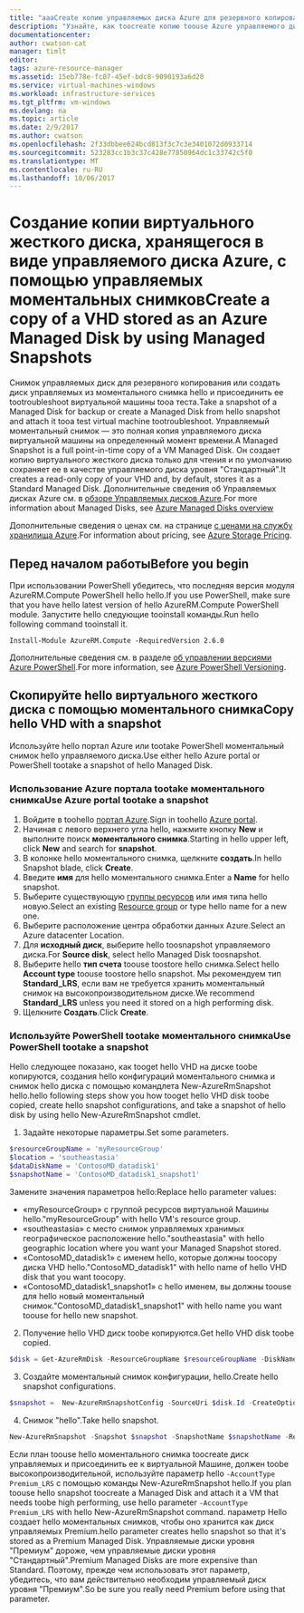 ```yaml
---
title: "aaaCreate копию управляемых диска Azure для резервного копирования | Документы Microsoft"
description: "Узнайте, как toocreate копию toouse Azure управляемого диска для диска обратно вверх или устранения неполадок проблемы."
documentationcenter: 
author: cwatson-cat
manager: timlt
editor: 
tags: azure-resource-manager
ms.assetid: 15eb778e-fc07-45ef-bdc8-9090193a6d20
ms.service: virtual-machines-windows
ms.workload: infrastructure-services
ms.tgt_pltfrm: vm-windows
ms.devlang: na
ms.topic: article
ms.date: 2/9/2017
ms.author: cwatson
ms.openlocfilehash: 2f33dbbee624bcd813f3c7c3e3401072d0933714
ms.sourcegitcommit: 523283cc1b3c37c428e77850964dc1c33742c5f0
ms.translationtype: MT
ms.contentlocale: ru-RU
ms.lasthandoff: 10/06/2017
---
```

# <a name="create-a-copy-of-a-vhd-stored-as-an-azure-managed-disk-by-using-managed-snapshots"></a><span data-ttu-id="4aa43-103">Создание копии виртуального жесткого диска, хранящегося в виде управляемого диска Azure, с помощью управляемых моментальных снимков</span><span class="sxs-lookup"><span data-stu-id="4aa43-103">Create a copy of a VHD stored as an Azure Managed Disk by using Managed Snapshots</span></span>
<span data-ttu-id="4aa43-104">Снимок управляемых диск для резервного копирования или создать диск управляемых из моментального снимка hello и присоединить ее tootroubleshoot виртуальной машины tooa теста.</span><span class="sxs-lookup"><span data-stu-id="4aa43-104">Take a snapshot of a Managed Disk for backup or create a Managed Disk from hello snapshot and attach it tooa test virtual machine tootroubleshoot.</span></span> <span data-ttu-id="4aa43-105">Управляемый моментальный снимок — это полная копия управляемого диска виртуальной машины на определенный момент времени.</span><span class="sxs-lookup"><span data-stu-id="4aa43-105">A Managed Snapshot is a full point-in-time copy of a VM Managed Disk.</span></span> <span data-ttu-id="4aa43-106">Он создает копию виртуального жесткого диска только для чтения и по умолчанию сохраняет ее в качестве управляемого диска уровня "Стандартный".</span><span class="sxs-lookup"><span data-stu-id="4aa43-106">It creates a read-only copy of your VHD and, by default, stores it as a Standard Managed Disk.</span></span> <span data-ttu-id="4aa43-107">Дополнительные сведения об Управляемых дисках Azure см. в [обзоре Управляемых дисков Azure](managed-disks-overview.md?toc=%2fazure%2fvirtual-machines%2fwindows%2ftoc.json).</span><span class="sxs-lookup"><span data-stu-id="4aa43-107">For more information about Managed Disks, see [Azure Managed Disks overview](managed-disks-overview.md?toc=%2fazure%2fvirtual-machines%2fwindows%2ftoc.json)</span></span>

<span data-ttu-id="4aa43-108">Дополнительные сведения о ценах см. на странице [с ценами на службу хранилища Azure](https://azure.microsoft.com/pricing/details/managed-disks/).</span><span class="sxs-lookup"><span data-stu-id="4aa43-108">For information about pricing, see [Azure Storage Pricing](https://azure.microsoft.com/pricing/details/managed-disks/).</span></span> 

## <a name="before-you-begin"></a><span data-ttu-id="4aa43-109">Перед началом работы</span><span class="sxs-lookup"><span data-stu-id="4aa43-109">Before you begin</span></span>
<span data-ttu-id="4aa43-110">При использовании PowerShell убедитесь, что последняя версия модуля AzureRM.Compute PowerShell hello hello.</span><span class="sxs-lookup"><span data-stu-id="4aa43-110">If you use PowerShell, make sure that you have hello latest version of hello AzureRM.Compute PowerShell module.</span></span> <span data-ttu-id="4aa43-111">Запустите hello следующие tooinstall команды.</span><span class="sxs-lookup"><span data-stu-id="4aa43-111">Run hello following command tooinstall it.</span></span>

```
Install-Module AzureRM.Compute -RequiredVersion 2.6.0
```
<span data-ttu-id="4aa43-112">Дополнительные сведения см. в разделе [об управлении версиями Azure PowerShell](/powershell/azure/overview).</span><span class="sxs-lookup"><span data-stu-id="4aa43-112">For more information, see [Azure PowerShell Versioning](/powershell/azure/overview).</span></span>

## <a name="copy-hello-vhd-with-a-snapshot"></a><span data-ttu-id="4aa43-113">Скопируйте hello виртуального жесткого диска с помощью моментального снимка</span><span class="sxs-lookup"><span data-stu-id="4aa43-113">Copy hello VHD with a snapshot</span></span>
<span data-ttu-id="4aa43-114">Используйте hello портал Azure или tootake PowerShell моментальный снимок hello управляемого диска.</span><span class="sxs-lookup"><span data-stu-id="4aa43-114">Use either hello Azure portal or PowerShell tootake a snapshot of hello Managed Disk.</span></span>

### <a name="use-azure-portal-tootake-a-snapshot"></a><span data-ttu-id="4aa43-115">Использование Azure портала tootake моментального снимка</span><span class="sxs-lookup"><span data-stu-id="4aa43-115">Use Azure portal tootake a snapshot</span></span> 

1. <span data-ttu-id="4aa43-116">Войдите в toohello [портал Azure](https://portal.azure.com).</span><span class="sxs-lookup"><span data-stu-id="4aa43-116">Sign in toohello [Azure portal](https://portal.azure.com).</span></span>
2. <span data-ttu-id="4aa43-117">Начиная с левого верхнего угла hello, нажмите кнопку **New** и выполните поиск **моментального снимка**.</span><span class="sxs-lookup"><span data-stu-id="4aa43-117">Starting in hello upper left, click **New** and search for **snapshot**.</span></span>
3. <span data-ttu-id="4aa43-118">В колонке hello моментального снимка, щелкните **создать**.</span><span class="sxs-lookup"><span data-stu-id="4aa43-118">In hello Snapshot blade, click **Create**.</span></span>
4. <span data-ttu-id="4aa43-119">Введите **имя** для hello моментального снимка.</span><span class="sxs-lookup"><span data-stu-id="4aa43-119">Enter a **Name** for hello snapshot.</span></span>
5. <span data-ttu-id="4aa43-120">Выберите существующую [группы ресурсов](../../azure-resource-manager/resource-group-overview.md#resource-groups) или имя типа hello новую.</span><span class="sxs-lookup"><span data-stu-id="4aa43-120">Select an existing [Resource group](../../azure-resource-manager/resource-group-overview.md#resource-groups) or type hello name for a new one.</span></span> 
6. <span data-ttu-id="4aa43-121">Выберите расположение центра обработки данных Azure.</span><span class="sxs-lookup"><span data-stu-id="4aa43-121">Select an Azure datacenter Location.</span></span>  
7. <span data-ttu-id="4aa43-122">Для **исходный диск**, выберите hello toosnapshot управляемого диска.</span><span class="sxs-lookup"><span data-stu-id="4aa43-122">For **Source disk**, select hello Managed Disk toosnapshot.</span></span>
8. <span data-ttu-id="4aa43-123">Выберите hello **тип счета** toouse toostore hello снимка.</span><span class="sxs-lookup"><span data-stu-id="4aa43-123">Select hello **Account type** toouse toostore hello snapshot.</span></span> <span data-ttu-id="4aa43-124">Мы рекомендуем тип **Standard_LRS**, если вам не требуется хранить моментальный снимок на высокопроизводительном диске.</span><span class="sxs-lookup"><span data-stu-id="4aa43-124">We recommend **Standard_LRS** unless you need it stored on a high performing disk.</span></span>
9. <span data-ttu-id="4aa43-125">Щелкните **Создать**.</span><span class="sxs-lookup"><span data-stu-id="4aa43-125">Click **Create**.</span></span>

### <a name="use-powershell-tootake-a-snapshot"></a><span data-ttu-id="4aa43-126">Используйте PowerShell tootake моментального снимка</span><span class="sxs-lookup"><span data-stu-id="4aa43-126">Use PowerShell tootake a snapshot</span></span>
<span data-ttu-id="4aa43-127">Hello следующее показано, как tooget hello VHD на диске toobe копируются, создания hello конфигураций моментального снимка и снимок hello диска с помощью командлета New-AzureRmSnapshot hello<!--Add link toocmdlet when available-->.</span><span class="sxs-lookup"><span data-stu-id="4aa43-127">hello following steps show you how tooget hello VHD disk toobe copied, create hello snapshot configurations, and take a snapshot of hello disk by using hello New-AzureRmSnapshot cmdlet<!--Add link toocmdlet when available-->.</span></span> 

1. <span data-ttu-id="4aa43-128">Задайте некоторые параметры.</span><span class="sxs-lookup"><span data-stu-id="4aa43-128">Set some parameters.</span></span> 

 ```powershell
$resourceGroupName = 'myResourceGroup' 
$location = 'southeastasia' 
$dataDiskName = 'ContosoMD_datadisk1' 
$snapshotName = 'ContosoMD_datadisk1_snapshot1'  
```
  <span data-ttu-id="4aa43-129">Замените значения параметров hello:</span><span class="sxs-lookup"><span data-stu-id="4aa43-129">Replace hello parameter values:</span></span>
  -  <span data-ttu-id="4aa43-130">«myResourceGroup» с группой ресурсов виртуальной Машины hello.</span><span class="sxs-lookup"><span data-stu-id="4aa43-130">"myResourceGroup" with hello VM's resource group.</span></span>
  -  <span data-ttu-id="4aa43-131">«southeastasia» с место снимок управляемых хранимых географическое расположение hello.</span><span class="sxs-lookup"><span data-stu-id="4aa43-131">"southeastasia" with hello geographic location where you want your Managed Snapshot stored.</span></span> <!---How do you look these up? -->
  -  <span data-ttu-id="4aa43-132">«ContosoMD_datadisk1» с именем hello, которые должны toocopy диска VHD hello.</span><span class="sxs-lookup"><span data-stu-id="4aa43-132">"ContosoMD_datadisk1" with hello name of hello VHD disk that you want toocopy.</span></span>
  -  <span data-ttu-id="4aa43-133">«ContosoMD_datadisk1_snapshot1» с hello именем, вы должны toouse для hello новый моментальный снимок.</span><span class="sxs-lookup"><span data-stu-id="4aa43-133">"ContosoMD_datadisk1_snapshot1" with hello name you want toouse for hello new snapshot.</span></span>

2. <span data-ttu-id="4aa43-134">Получение hello VHD диск toobe копируются.</span><span class="sxs-lookup"><span data-stu-id="4aa43-134">Get hello VHD disk toobe copied.</span></span>

 ```powershell
$disk = Get-AzureRmDisk -ResourceGroupName $resourceGroupName -DiskName $dataDiskName 
```
3. <span data-ttu-id="4aa43-135">Создайте моментальный снимок конфигурации, hello.</span><span class="sxs-lookup"><span data-stu-id="4aa43-135">Create hello snapshot configurations.</span></span> 

 ```powershell
$snapshot =  New-AzureRmSnapshotConfig -SourceUri $disk.Id -CreateOption Copy -Location $location 
```
4. <span data-ttu-id="4aa43-136">Снимок "hello".</span><span class="sxs-lookup"><span data-stu-id="4aa43-136">Take hello snapshot.</span></span>

 ```powershell
New-AzureRmSnapshot -Snapshot $snapshot -SnapshotName $snapshotName -ResourceGroupName $resourceGroupName 
```
<span data-ttu-id="4aa43-137">Если план toouse hello моментального снимка toocreate диск управляемых и присоединить ее к виртуальной Машине, должен toobe высокопроизводительной, используйте параметр hello `-AccountType Premium_LRS` с помощью команды New-AzureRmSnapshot hello.</span><span class="sxs-lookup"><span data-stu-id="4aa43-137">If you plan toouse hello snapshot toocreate a Managed Disk and attach it a VM that needs toobe high performing, use hello parameter `-AccountType Premium_LRS` with hello New-AzureRmSnapshot command.</span></span> <span data-ttu-id="4aa43-138">параметр Hello создает hello моментальных снимков, чтобы оно хранится как диск управляемых Premium.</span><span class="sxs-lookup"><span data-stu-id="4aa43-138">hello parameter creates hello snapshot so that it's stored as a Premium Managed Disk.</span></span> <span data-ttu-id="4aa43-139">Управляемые диски уровня "Премиум" дороже, чем управляемые диски уровня "Стандартный".</span><span class="sxs-lookup"><span data-stu-id="4aa43-139">Premium Managed Disks are more expensive than Standard.</span></span> <span data-ttu-id="4aa43-140">Поэтому, прежде чем использовать этот параметр, убедитесь, что вам действительно необходим управляемый диск уровня "Премиум".</span><span class="sxs-lookup"><span data-stu-id="4aa43-140">So be sure you really need Premium before using that parameter.</span></span>


